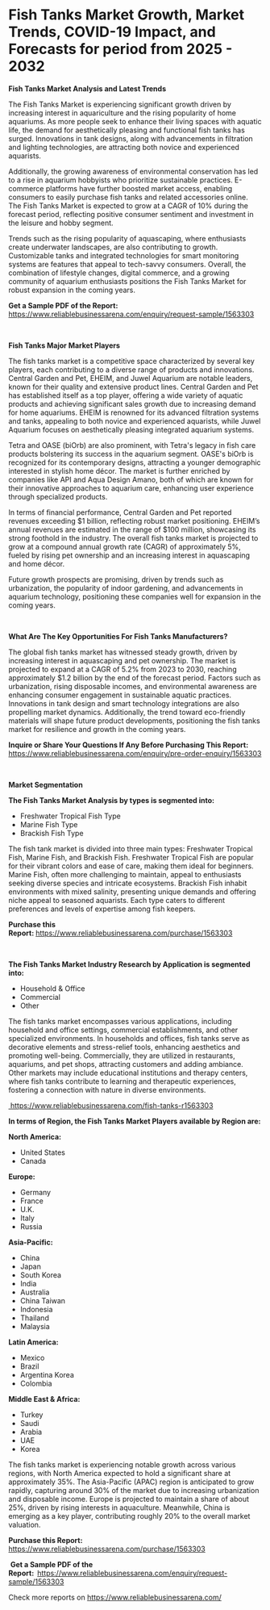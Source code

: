 <p><h1>Fish Tanks Market Growth, Market Trends, COVID-19 Impact, and Forecasts for period from 2025 - 2032</h1></p><p><strong>Fish Tanks Market Analysis and Latest Trends</strong></p>
<p><p>The Fish Tanks Market is experiencing significant growth driven by increasing interest in aquariculture and the rising popularity of home aquariums. As more people seek to enhance their living spaces with aquatic life, the demand for aesthetically pleasing and functional fish tanks has surged. Innovations in tank designs, along with advancements in filtration and lighting technologies, are attracting both novice and experienced aquarists.</p><p>Additionally, the growing awareness of environmental conservation has led to a rise in aquarium hobbyists who prioritize sustainable practices. E-commerce platforms have further boosted market access, enabling consumers to easily purchase fish tanks and related accessories online. The Fish Tanks Market is expected to grow at a CAGR of 10% during the forecast period, reflecting positive consumer sentiment and investment in the leisure and hobby segment.</p><p>Trends such as the rising popularity of aquascaping, where enthusiasts create underwater landscapes, are also contributing to growth. Customizable tanks and integrated technologies for smart monitoring systems are features that appeal to tech-savvy consumers. Overall, the combination of lifestyle changes, digital commerce, and a growing community of aquarium enthusiasts positions the Fish Tanks Market for robust expansion in the coming years.</p></p>
<p><strong>Get a Sample PDF of the Report:&nbsp;</strong> <a href="https://www.reliablebusinessarena.com/enquiry/request-sample/1563303?utm_campaign=2136&utm_medium=2&utm_source=Github&utm_content=ia&utm_term=08022025&utm_id=fish-tanks">https://www.reliablebusinessarena.com/enquiry/request-sample/1563303</a></p>
<p>&nbsp;</p>
<p><strong>Fish Tanks Major Market Players</strong></p>
<p><p>The fish tanks market is a competitive space characterized by several key players, each contributing to a diverse range of products and innovations. Central Garden and Pet, EHEIM, and Juwel Aquarium are notable leaders, known for their quality and extensive product lines. Central Garden and Pet has established itself as a top player, offering a wide variety of aquatic products and achieving significant sales growth due to increasing demand for home aquariums. EHEIM is renowned for its advanced filtration systems and tanks, appealing to both novice and experienced aquarists, while Juwel Aquarium focuses on aesthetically pleasing integrated aquarium systems.</p><p>Tetra and OASE (biOrb) are also prominent, with Tetra's legacy in fish care products bolstering its success in the aquarium segment. OASE's biOrb is recognized for its contemporary designs, attracting a younger demographic interested in stylish home décor. The market is further enriched by companies like API and Aqua Design Amano, both of which are known for their innovative approaches to aquarium care, enhancing user experience through specialized products.</p><p>In terms of financial performance, Central Garden and Pet reported revenues exceeding $1 billion, reflecting robust market positioning. EHEIM’s annual revenues are estimated in the range of $100 million, showcasing its strong foothold in the industry. The overall fish tanks market is projected to grow at a compound annual growth rate (CAGR) of approximately 5%, fueled by rising pet ownership and an increasing interest in aquascaping and home décor.</p><p>Future growth prospects are promising, driven by trends such as urbanization, the popularity of indoor gardening, and advancements in aquarium technology, positioning these companies well for expansion in the coming years.</p></p>
<p>&nbsp;</p>
<p><strong>What Are The Key Opportunities For Fish Tanks Manufacturers?</strong></p>
<p><p>The global fish tanks market has witnessed steady growth, driven by increasing interest in aquascaping and pet ownership. The market is projected to expand at a CAGR of 5.2% from 2023 to 2030, reaching approximately $1.2 billion by the end of the forecast period. Factors such as urbanization, rising disposable incomes, and environmental awareness are enhancing consumer engagement in sustainable aquatic practices. Innovations in tank design and smart technology integrations are also propelling market dynamics. Additionally, the trend toward eco-friendly materials will shape future product developments, positioning the fish tanks market for resilience and growth in the coming years.</p></p>
<p><strong>Inquire or Share Your Questions If Any Before Purchasing This Report:</strong> <a href="https://www.reliablebusinessarena.com/enquiry/pre-order-enquiry/1563303?utm_campaign=2136&utm_medium=2&utm_source=Github&utm_content=ia&utm_term=08022025&utm_id=fish-tanks">https://www.reliablebusinessarena.com/enquiry/pre-order-enquiry/1563303</a></p>
<p>&nbsp;</p>
<p><strong>Market Segmentation</strong></p>
<p><strong>The Fish Tanks Market Analysis by types is segmented into:</strong></p>
<p><ul><li>Freshwater Tropical Fish Type</li><li>Marine Fish Type</li><li>Brackish Fish Type</li></ul></p>
<p><p>The fish tank market is divided into three main types: Freshwater Tropical Fish, Marine Fish, and Brackish Fish. Freshwater Tropical Fish are popular for their vibrant colors and ease of care, making them ideal for beginners. Marine Fish, often more challenging to maintain, appeal to enthusiasts seeking diverse species and intricate ecosystems. Brackish Fish inhabit environments with mixed salinity, presenting unique demands and offering niche appeal to seasoned aquarists. Each type caters to different preferences and levels of expertise among fish keepers.</p></p>
<p><strong>Purchase this Report:&nbsp;</strong><a href="https://www.reliablebusinessarena.com/purchase/1563303?utm_campaign=2136&utm_medium=2&utm_source=Github&utm_content=ia&utm_term=08022025&utm_id=fish-tanks">https://www.reliablebusinessarena.com/purchase/1563303</a></p>
<p>&nbsp;</p>
<p><strong>The Fish Tanks Market Industry Research by Application is segmented into:</strong></p>
<p><ul><li>Household & Office</li><li>Commercial</li><li>Other</li></ul></p>
<p><p>The fish tanks market encompasses various applications, including household and office settings, commercial establishments, and other specialized environments. In households and offices, fish tanks serve as decorative elements and stress-relief tools, enhancing aesthetics and promoting well-being. Commercially, they are utilized in restaurants, aquariums, and pet shops, attracting customers and adding ambiance. Other markets may include educational institutions and therapy centers, where fish tanks contribute to learning and therapeutic experiences, fostering a connection with nature in diverse environments.</p></p>
<p><a href="https://www.reliablebusinessarena.com/fish-tanks-r1563303?utm_campaign=2136&utm_medium=2&utm_source=Github&utm_content=ia&utm_term=08022025&utm_id=fish-tanks">&nbsp;https://www.reliablebusinessarena.com/fish-tanks-r1563303</a></p>
<p><strong>In terms of Region, the Fish Tanks Market Players available by Region are:</strong></p>
<p>
    <p> <strong> North America: </strong>
        <ul>
            <li>United States</li>
            <li>Canada</li>
        </ul>
        </p> 
    <p> <strong> Europe: </strong>
        <ul>
            <li>Germany</li>
            <li>France</li>
            <li>U.K.</li>
            <li>Italy</li>
            <li>Russia</li>
        </ul>
        </p> 
    <p> <strong> Asia-Pacific: </strong>
        <ul>
            <li>China</li>
            <li>Japan</li>
            <li>South Korea</li>
            <li>India</li>
            <li>Australia</li>
            <li>China Taiwan</li>
            <li>Indonesia</li>
            <li>Thailand</li>
            <li>Malaysia</li>
        </ul>
        </p> 
    <p> <strong> Latin America: </strong>
        <ul>
            <li>Mexico</li>
            <li>Brazil</li>
            <li>Argentina Korea</li>
            <li>Colombia</li>
        </ul>
        </p> 
    <p> <strong> Middle East & Africa: </strong>
        <ul>
            <li>Turkey</li>
            <li>Saudi</li>
            <li>Arabia</li>
            <li>UAE</li>
            <li>Korea</li>
        </ul>
    </p>
    </p>
<p><p>The fish tanks market is experiencing notable growth across various regions, with North America expected to hold a significant share at approximately 35%. The Asia-Pacific (APAC) region is anticipated to grow rapidly, capturing around 30% of the market due to increasing urbanization and disposable income. Europe is projected to maintain a share of about 25%, driven by rising interests in aquaculture. Meanwhile, China is emerging as a key player, contributing roughly 20% to the overall market valuation.</p></p>
<p><strong>Purchase this Report: </strong><a href="https://www.reliablebusinessarena.com/purchase/1563303?utm_campaign=2136&utm_medium=2&utm_source=Github&utm_content=ia&utm_term=08022025&utm_id=fish-tanks">https://www.reliablebusinessarena.com/purchase/1563303</a></p>
<p>&nbsp;<strong>Get a Sample PDF of the Report:&nbsp;&nbsp;</strong><a href="https://www.reliablebusinessarena.com/enquiry/request-sample/1563303?utm_campaign=2136&utm_medium=2&utm_source=Github&utm_content=ia&utm_term=08022025&utm_id=fish-tanks">https://www.reliablebusinessarena.com/enquiry/request-sample/1563303</a></p>
<p><strong></strong></p>
<p>Check more reports on <a href="https://www.reliablebusinessarena.com/?utm_campaign=2136&utm_medium=2&utm_source=Github&utm_content=ia&utm_term=08022025&utm_id=fish-tanks">https://www.reliablebusinessarena.com/</a></p>